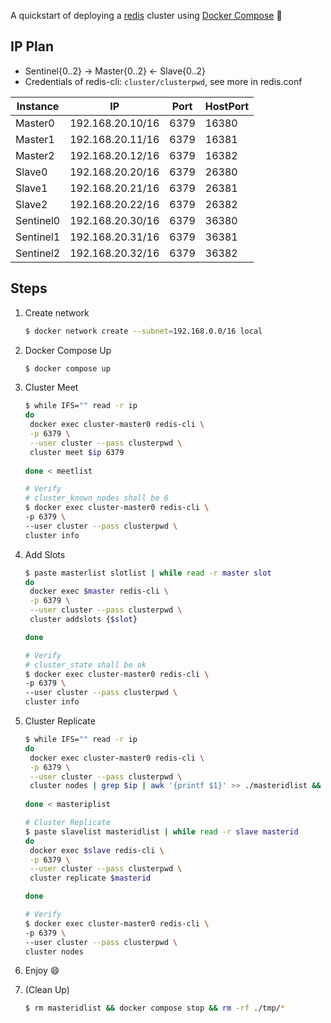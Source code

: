A quickstart of deploying a [redis](https://redis.io/) cluster using [Docker Compose](https://docs.docker.com/compose/) :whale2:

## IP Plan

- Sentinel{0..2} → Master{0..2} ← Slave{0..2}
- Credentials of redis-cli: `cluster/clusterpwd`, see more in redis.conf

| Instance  | IP               | Port | HostPort |
| --------- | ---------------- | ---- | -------- |
| Master0   | 192.168.20.10/16 | 6379 | 16380    |
| Master1   | 192.168.20.11/16 | 6379 | 16381    |
| Master2   | 192.168.20.12/16 | 6379 | 16382    |
| Slave0    | 192.168.20.20/16 | 6379 | 26380    |
| Slave1    | 192.168.20.21/16 | 6379 | 26381    |
| Slave2    | 192.168.20.22/16 | 6379 | 26382    |
| Sentinel0 | 192.168.20.30/16 | 6379 | 36380    |
| Sentinel1 | 192.168.20.31/16 | 6379 | 36381    |
| Sentinel2 | 192.168.20.32/16 | 6379 | 36382    |

## Steps

1. Create network

   ```bash
   $ docker network create --subnet=192.168.0.0/16 local
   ```

2. Docker Compose Up

   ```bash
   $ docker compose up
   ```

3. Cluster Meet

   ```bash
   $ while IFS="" read -r ip
   do
   	docker exec cluster-master0 redis-cli \
   	-p 6379 \
   	--user cluster --pass clusterpwd \
   	cluster meet $ip 6379
   	
   done < meetlist
   
   # Verify
   # cluster_known_nodes shall be 6
   $ docker exec cluster-master0 redis-cli \
   -p 6379 \
   --user cluster --pass clusterpwd \
   cluster info
   ```

4. Add Slots

   ```bash
   $ paste masterlist slotlist | while read -r master slot
   do
   	docker exec $master redis-cli \
   	-p 6379 \
   	--user cluster --pass clusterpwd \
   	cluster addslots {$slot}
   
   done
   
   # Verify
   # cluster_state shall be ok
   $ docker exec cluster-master0 redis-cli \
   -p 6379 \
   --user cluster --pass clusterpwd \
   cluster info
   ```

5. Cluster Replicate

   ```bash
   $ while IFS="" read -r ip
   do
   	docker exec cluster-master0 redis-cli \
   	-p 6379 \
   	--user cluster --pass clusterpwd \
   	cluster nodes | grep $ip | awk '{printf $1}' >> ./masteridlist && echo >> ./masteridlist
   	
   done < masteriplist
   
   # Cluster Replicate
   $ paste slavelist masteridlist | while read -r slave masterid
   do
   	docker exec $slave redis-cli \
   	-p 6379 \
   	--user cluster --pass clusterpwd \
   	cluster replicate $masterid
   
   done
   
   # Verify
   $ docker exec cluster-master0 redis-cli \
   -p 6379 \
   --user cluster --pass clusterpwd \
   cluster nodes
   ```

6. Enjoy :smile:

7. (Clean Up)

   ```bash
   $ rm masteridlist && docker compose stop && rm -rf ./tmp/*
   ```